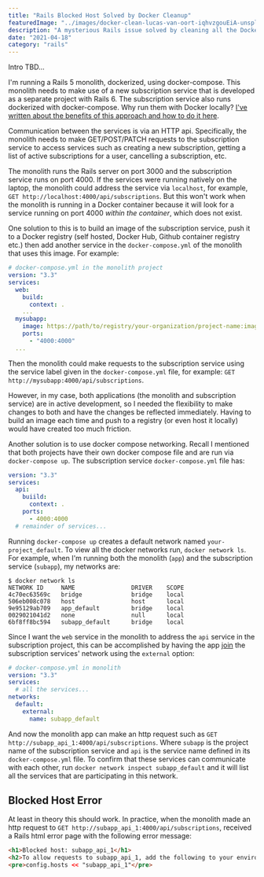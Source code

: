 ```yaml
---
title: "Rails Blocked Host Solved by Docker Cleanup"
featuredImage: "../images/docker-clean-lucas-van-oort-iqhvzgouEiA-unsplash.jpg"
description: "A mysterious Rails issue solved by cleaning all the Docker things."
date: "2021-04-18"
category: "rails"
---
```


Intro TBD...

I'm running a Rails 5 monolith, dockerized, using docker-compose. This monolith needs to make use of a new subscription service that is developed as a separate project with Rails 6. The subscription service also runs dockerized with docker-compose. Why run them with Docker locally? [I've written about the benefits of this approach and how to do it here](/blog/dockerize-rails-app-for-dev-debug-and-testing).

Communication between the services is via an HTTP api. Specifically, the monolith needs to make GET/POST/PATCH requests to the subscription service to access services such as creating a new subscription, getting a list of active subscriptions for a user, cancelling a subscription, etc.

The monolith runs the Rails server on port 3000 and the subscription service runs on port 4000. If the services were running natively on the laptop, the monolith could address the service via `localhost`, for example, `GET http://localhost:4000/api/subscriptions`. But this won't work when the monolith is running in a Docker container because it will look for a service running on port 4000 *within the container*, which does not exist.

One solution to this is to build an image of the subscription service, push it to a Docker registry (self hosted, Docker Hub, Github container registry etc.) then add another service in the `docker-compose.yml` of the monolith that uses this image. For example:

```yml
# docker-compose.yml in the monolith project
version: "3.3"
services:
  web:
    build:
      context: .
    ...
  mysubapp:
    image: https://path/to/registry/your-organization/project-name:image-tag
    ports:
      - "4000:4000"
  ...
```

Then the monolith could make requests to the subscription service using the service label given in the `docker-compose.yml` file, for example: `GET http://mysubapp:4000/api/subscriptions`.

However, in my case, both applications (the monolith and subscription service) are in active development, so I needed the flexibility to make changes to both and have the changes be reflected immediately. Having to build an image each time and push to a registry (or even host it locally) would have created too much friction.

Another solution is to use docker compose networking. Recall I mentioned that both projects have their own docker compose file and are run via `docker-compose up`. The subscription service `docker-compose.yml` file has:

```yml
version: "3.3"
services:
  api:
    buiild:
      context: .
    ports:
      - 4000:4000
  # remainder of services...
```

Running `docker-compose up` creates a default network named `your-project_default`. To view all the docker networks run, `docker network ls`. For example, when I'm running both the monolith (`app`) and the subscription service (`subapp`), my networks are:

```
$ docker network ls
NETWORK ID     NAME                DRIVER    SCOPE
4c70ec63569c   bridge              bridge    local
506eb008c078   host                host      local
9e95129ab709   app_default         bridge    local
0029021041d2   none                null      local
6bf8ff8bc594   subapp_default      bridge    local
```

Since I want the `web` service in the monolith to address the `api` service in the subscription project, this can be accomplished by having the app [join](https://docs.docker.com/compose/networking/#use-a-pre-existing-network) the subscription services' network using the `external` option:

```yaml
# docker-compose.yml in monolith
version: "3.3"
services:
  # all the services...
networks:
  default:
    external:
      name: subapp_default
```

And now the monolith app can make an http request such as `GET http://subapp_api_1:4000/api/subscriptions`. Where `subapp` is the project name of the subscription service and `api` is the service name defined in its `docker-compose.yml` file. To confirm that these services can communicate with each other, run `docker network inspect subapp_default` and it will list all the services that are participating in this network.

## Blocked Host Error

At least in theory this should work. In practice, when the monolith made an http request to `GET http://subapp_api_1:4000/api/subscriptions`, received a Rails html error page with the following error message:

```html
<h1>Blocked host: subapp_api_1</h1>
<h2>To allow requests to subapp_api_1, add the following to your environment configuration:</h2>
<pre>config.hosts << "subapp_api_1"</pre>
```